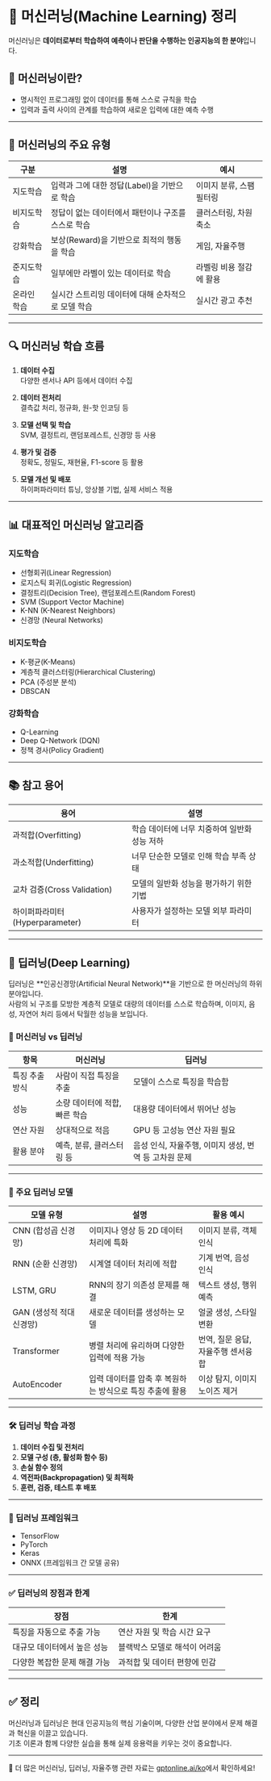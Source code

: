 # 🤖 머신러닝(Machine Learning) 정리

머신러닝은 **데이터로부터 학습하여 예측이나 판단을 수행하는 인공지능의 한 분야**입니다.

## 📘 머신러닝이란?

- 명시적인 프로그래밍 없이 데이터를 통해 스스로 규칙을 학습
- 입력과 출력 사이의 관계를 학습하여 새로운 입력에 대한 예측 수행

---

## 🧠 머신러닝의 주요 유형

| 구분            | 설명                                                                 | 예시                      |
|-----------------|----------------------------------------------------------------------|---------------------------|
| 지도학습        | 입력과 그에 대한 정답(Label)을 기반으로 학습                        | 이미지 분류, 스팸 필터링 |
| 비지도학습      | 정답이 없는 데이터에서 패턴이나 구조를 스스로 학습                  | 클러스터링, 차원 축소     |
| 강화학습        | 보상(Reward)을 기반으로 최적의 행동을 학습                           | 게임, 자율주행           |
| 준지도학습      | 일부에만 라벨이 있는 데이터로 학습                                   | 라벨링 비용 절감에 활용   |
| 온라인 학습     | 실시간 스트리밍 데이터에 대해 순차적으로 모델 학습                   | 실시간 광고 추천         |

---

## 🔍 머신러닝 학습 흐름

1. **데이터 수집**  
   다양한 센서나 API 등에서 데이터 수집

2. **데이터 전처리**  
   결측값 처리, 정규화, 원-핫 인코딩 등

3. **모델 선택 및 학습**  
   SVM, 결정트리, 랜덤포레스트, 신경망 등 사용

4. **평가 및 검증**  
   정확도, 정밀도, 재현율, F1-score 등 활용

5. **모델 개선 및 배포**  
   하이퍼파라미터 튜닝, 앙상블 기법, 실제 서비스 적용

---

## 📊 대표적인 머신러닝 알고리즘

### 지도학습
- 선형회귀(Linear Regression)
- 로지스틱 회귀(Logistic Regression)
- 결정트리(Decision Tree), 랜덤포레스트(Random Forest)
- SVM (Support Vector Machine)
- K-NN (K-Nearest Neighbors)
- 신경망 (Neural Networks)

### 비지도학습
- K-평균(K-Means)
- 계층적 클러스터링(Hierarchical Clustering)
- PCA (주성분 분석)
- DBSCAN

### 강화학습
- Q-Learning
- Deep Q-Network (DQN)
- 정책 경사(Policy Gradient)

---

## 📚 참고 용어

| 용어               | 설명                                                                 |
|--------------------|----------------------------------------------------------------------|
| 과적합(Overfitting) | 학습 데이터에 너무 치중하여 일반화 성능 저하                        |
| 과소적합(Underfitting) | 너무 단순한 모델로 인해 학습 부족 상태                             |
| 교차 검증(Cross Validation) | 모델의 일반화 성능을 평가하기 위한 기법                       |
| 하이퍼파라미터(Hyperparameter) | 사용자가 설정하는 모델 외부 파라미터                      |

---

## 🧠 딥러닝(Deep Learning)

딥러닝은 **인공신경망(Artificial Neural Network)**을 기반으로 한 머신러닝의 하위 분야입니다.  
사람의 뇌 구조를 모방한 계층적 모델로 대량의 데이터를 스스로 학습하며, 이미지, 음성, 자연어 처리 등에서 탁월한 성능을 보입니다.

### 📌 머신러닝 vs 딥러닝

| 항목           | 머신러닝                                       | 딥러닝                                               |
|----------------|------------------------------------------------|-------------------------------------------------------|
| 특징 추출 방식 | 사람이 직접 특징을 추출                        | 모델이 스스로 특징을 학습함                         |
| 성능           | 소량 데이터에 적합, 빠른 학습                   | 대용량 데이터에서 뛰어난 성능                        |
| 연산 자원      | 상대적으로 적음                                | GPU 등 고성능 연산 자원 필요                        |
| 활용 분야      | 예측, 분류, 클러스터링 등                     | 음성 인식, 자율주행, 이미지 생성, 번역 등 고차원 문제 |

---

### 🔧 주요 딥러닝 모델

| 모델 유형                 | 설명                                                            | 활용 예시                        |
|--------------------------|------------------------------------------------------------------|----------------------------------|
| CNN (합성곱 신경망)       | 이미지나 영상 등 2D 데이터 처리에 특화                         | 이미지 분류, 객체 인식           |
| RNN (순환 신경망)         | 시계열 데이터 처리에 적합                                      | 기계 번역, 음성 인식             |
| LSTM, GRU                | RNN의 장기 의존성 문제를 해결                                  | 텍스트 생성, 행위 예측           |
| GAN (생성적 적대 신경망) | 새로운 데이터를 생성하는 모델                                  | 얼굴 생성, 스타일 변환           |
| Transformer              | 병렬 처리에 유리하며 다양한 입력에 적용 가능                   | 번역, 질문 응답, 자율주행 센서융합 |
| AutoEncoder              | 입력 데이터를 압축 후 복원하는 방식으로 특징 추출에 활용       | 이상 탐지, 이미지 노이즈 제거     |

---

### 🛠 딥러닝 학습 과정

1. **데이터 수집 및 전처리**
2. **모델 구성 (층, 활성화 함수 등)**
3. **손실 함수 정의**
4. **역전파(Backpropagation) 및 최적화**
5. **훈련, 검증, 테스트 후 배포**

---

### 🔧 딥러닝 프레임워크

- TensorFlow
- PyTorch
- Keras
- ONNX (프레임워크 간 모델 공유)

---

### ✅ 딥러닝의 장점과 한계

| 장점                             | 한계                                      |
|----------------------------------|-------------------------------------------|
| 특징을 자동으로 추출 가능         | 연산 자원 및 학습 시간 요구                |
| 대규모 데이터에서 높은 성능       | 블랙박스 모델로 해석이 어려움              |
| 다양한 복잡한 문제 해결 가능     | 과적합 및 데이터 편향에 민감               |

---

## ✅ 정리

머신러닝과 딥러닝은 현대 인공지능의 핵심 기술이며, 다양한 산업 분야에서 문제 해결과 혁신을 이끌고 있습니다.  
기초 이론과 함께 다양한 실습을 통해 실제 응용력을 키우는 것이 중요합니다.

---

📌 더 많은 머신러닝, 딥러닝, 자율주행 관련 자료는 [gptonline.ai/ko](https://gptonline.ai/ko/)에서 확인하세요!


